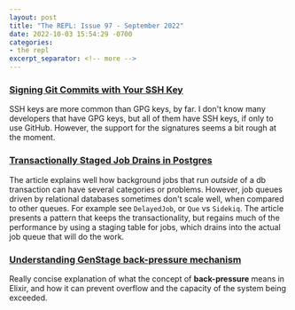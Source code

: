 ```yaml
---
layout: post
title: "The REPL: Issue 97 - September 2022"
date: 2022-10-03 15:54:29 -0700
categories:
- the repl
excerpt_separator: <!-- more -->
---
```


### [Signing Git Commits with Your SSH Key][1]

SSH keys are more common than GPG keys, by far. I don't know many developers that have GPG keys, but all of them have SSH keys, if only to use GitHub. However, the support for the signatures seems a bit rough at the moment.

### [Transactionally Staged Job Drains in Postgres][2]

The article explains well how background jobs that run *outside* of a db transaction can have several categories or problems. However, job queues driven by relational databases sometimes don't scale well, when compared to other queues. For example see `DelayedJob`, or `Que` vs `Sidekiq`. The article presents a pattern that keeps the transactionality, but regains much of the performance by using a staging table for jobs, which drains into the actual job queue that will do the work.

### [Understanding GenStage back-pressure mechanism][3]

Really concise explanation of what the concept of **back-pressure** means in Elixir, and how it can prevent overflow and the capacity of the system being exceeded.

[1]: https://calebhearth.com/sign-git-with-ssh
[2]: https://brandur.org/job-drain
[3]: https://dev.to/dcdourado/understanding-genstage-back-pressure-mechanism-1b0i?utm_medium=email&utm_source=elixir-r
